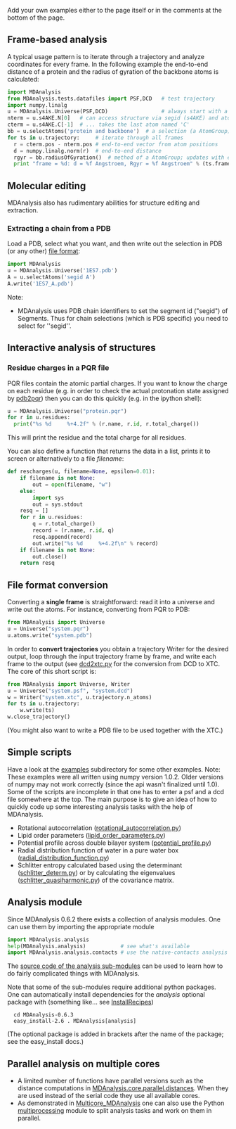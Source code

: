 Add your own examples either to the page itself or in the comments at the bottom of the page.

## Frame-based analysis ##

A typical usage pattern is to iterate through a trajectory and analyze coordinates for every frame. In the following example the end-to-end distance of a protein and the radius of gyration of the backbone atoms is calculated:
```python
import MDAnalysis
from MDAnalysis.tests.datafiles import PSF,DCD   # test trajectory
import numpy.linalg
u = MDAnalysis.Universe(PSF,DCD)                 # always start with a Universe
nterm = u.s4AKE.N[0]   # can access structure via segid (s4AKE) and atom name
cterm = u.s4AKE.C[-1]  # ... takes the last atom named 'C'
bb = u.selectAtoms('protein and backbone')  # a selection (a AtomGroup)
for ts in u.trajectory:     # iterate through all frames
  r = cterm.pos - nterm.pos # end-to-end vector from atom positions
  d = numpy.linalg.norm(r)  # end-to-end distance
  rgyr = bb.radiusOfGyration()  # method of a AtomGroup; updates with each frame
  print "frame = %d: d = %f Angstroem, Rgyr = %f Angstroem" % (ts.frame, d, rgyr)
```

## Molecular editing ##

MDAnalysis also has rudimentary abilities for structure editing and extraction.

### Extracting a chain from a PDB ###

Load a PDB, select what you want, and then write out the selection in PDB (or any other) [file format](http://docs.mdanalysis.org/documentation_pages/coordinates/init.html#supported-coordinate-formats):

```python
import MDAnalysis
u = MDAnalysis.Universe('1ES7.pdb') 
A = u.selectAtoms('segid A')
A.write('1ES7_A.pdb')
```

Note:
  * MDAnalysis uses PDB chain identifiers to set the segment id ("segid") of Segments. Thus for chain selections (which is PDB specific) you need to select for ''segid''.


## Interactive analysis of structures ##
### Residue charges in a PQR file ###
PQR files contain the atomic partial charges. If you want to know the charge on each residue (e.g. in order to check the actual protonation state assigned by [pdb2pqr](http://www.poissonboltzmann.org/pdb2pqr)) then you can do this quickly (e.g. in the ipython shell):
```python
u = MDAnalysis.Universe("protein.pqr")
for r in u.residues:
  print("%s %d     %+4.2f" % (r.name, r.id, r.total_charge())
```
This will print the residue and the total charge for all residues.

You can also define a function that returns the data in a list, prints it to screen or alternatively to a file _filename_:
```python
def rescharges(u, filename=None, epsilon=0.01):
    if filename is not None:
        out = open(filename, "w")
    else:
        import sys
        out = sys.stdout
    resq = []
    for r in u.residues:
        q = r.total_charge()
        record = (r.name, r.id, q)
        resq.append(record)
        out.write("%s %d     %+4.2f\n" % record)
    if filename is not None:
        out.close()
    return resq
```

## File format conversion ##

Converting a **single frame** is straightforward: read it into a universe and write out the atoms. For instance, converting from PQR to PDB:
```python
from MDAnalysis import Universe
u = Universe("system.pqr")
u.atoms.write("system.pdb")
```

In order to **convert trajectories** you obtain a trajectory Writer for the desired output, loop through the input trajectory frame by frame, and write each frame to the output (see [dcd2xtc.py](https://github.com/MDAnalysis/MDAnalysisCookbook/blob/master/examples/dcd2xtc.py) for the conversion from DCD to XTC. The core of this short script is:
```python
from MDAnalysis import Universe, Writer
u = Universe("system.psf", "system.dcd")
w = Writer("system.xtc", u.trajectory.n_atoms)
for ts in u.trajectory:
    w.write(ts)
w.close_trajectory()
```
(You might also want to write a PDB file to be used together with the XTC.)


## Simple scripts ##

Have a look at the [examples](https://github.com/MDAnalysis/mdanalysis/tree/develop/package/examples) subdirectory for some other examples.
Note: These examples were all written using numpy version 1.0.2. Older versions of numpy may not work correctly (since the api wasn't finalized until 1.0). Some of the scripts are incomplete in that one has to enter a psf and a dcd file somewhere at the top. The main purpose is to give an idea of how to quickly code up some interesting analysis tasks with the help of MDAnalysis.

  * Rotational autocorrelation ([rotational\_autocorrelation.py](https://github.com/MDAnalysis/mdanalysis/package/examples/rotational_autocorrelation.py))
  * Lipid order parameters ([lipid\_order\_parameters.py](https://github.com/MDAnalysis/mdanalysis/package/examples/lipid_order_parameters.py))
  * Potential profile across double bilayer system ([potential\_profile.py](https://github.com/MDAnalysis/mdanalysis/package/examples/potential_profile.py))
  * Radial distribution function of water in a pure water box ([radial\_distribution\_function.py](https://github.com/MDAnalysis/mdanalysis/package/examples/radial_distribution_function.py))
  * Schlitter entropy calculated based using the determinant ([schlitter\_determ.py](https://github.com/MDAnalysis/mdanalysis/package/examples/schlitter_determ.py)) or by calculating the eigenvalues ([schlitter\_quasiharmonic.py](https://github.com/MDAnalysis/mdanalysis/package/examples/schlitter_quasiharmonic.py)) of the covariance matrix.

## Analysis module ##

Since MDAnalysis 0.6.2 there exists a collection of analysis modules. One can use them by importing the appropriate module
```python
import MDAnalysis.analysis
help(MDAnalysis.analysis)           # see what's available
import MDAnalysis.analysis.contacts # use the native-contacts analysis
```
The [source code of the analysis sub-modules](https://github.com/MDAnalysis/mdanalysis/tree/develop/package/MDAnalysis/analysis) can be used to learn how to do fairly complicated things with MDAnalysis.

Note that some of the sub-modules require additional python packages. One can automatically install dependencies for the _analysis_ optional package with (something like... see [InstallRecipes](InstallRecipes))
```
  cd MDAnalysis-0.6.3
  easy_install-2.6 . MDAnalysis[analysis] 
```
(The optional package is added in brackets after the name of the package; see the easy\_install docs.)

## Parallel analysis on multiple cores ##
  * A limited number of functions have parallel versions such as the distance computations in [MDAnalysis.core.parallel.distances](http://pythonhosted.org/MDAnalysis/documentation_pages/core/parallel.html). When they are used instead of the serial code they use all available cores.
  * As demonstrated in [Multicore\_MDAnalysis](Multicore_MDAnalysis) one can also use the Python [multiprocessing](http://docs.python.org/2/library/multiprocessing.html) module to split analysis tasks and work on them in parallel.
